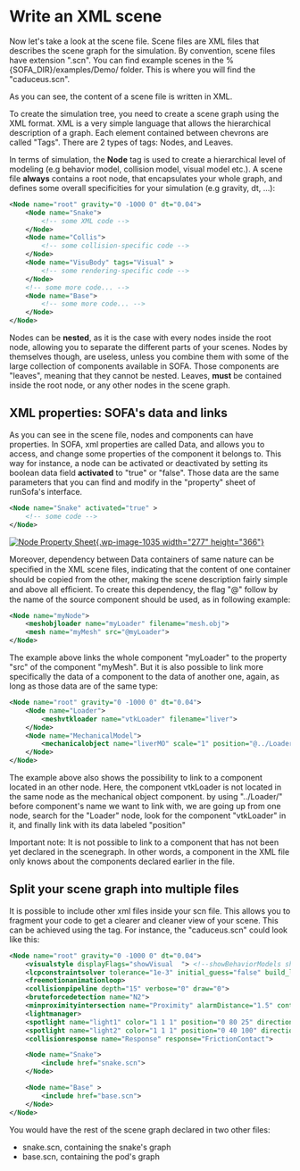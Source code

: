 Write an XML scene
==================

Now let's take a look at the scene file. Scene files are XML files that
describes the scene graph for the simulation. By convention, scene files
have extension ".scn". You can find example scenes in the
%{SOFA\_DIR}/examples/Demo/ folder. This is where you will find the
"caduceus.scn".

As you can see, the content of a scene file is written in XML.

To create the simulation tree, you need to create a scene graph using
the XML format. XML is a very simple language that allows the
hierarchical description of a graph. Each element contained between
chevrons are called "Tags". There are 2 types of tags: Nodes, and
Leaves.

In terms of simulation, the **Node** tag is used to create a
hierarchical level of modeling (e.g behavior model, collision model,
visual model etc.). A scene file **always** contains a root node, that
encapsulates your whole graph, and defines some overall specificities
for your simulation (e.g gravity, dt, ...):

```xml
<Node name="root" gravity="0 -1000 0" dt="0.04">
    <Node name="Snake">
        <!-- some XML code -->
    </Node>
    <Node name="Collis">
        <!-- some collision-specific code -->
    </Node>
    <Node name="VisuBody" tags="Visual" >
        <!-- some rendering-specific code -->
    </Node>
    <!-- some more code... -->
    <Node name="Base">
        <!-- some more code... -->
    </Node>
</Node>
```

Nodes can be **nested**, as it is the case with every nodes inside the
root node, allowing you to separate the different parts of your scenes.
Nodes by themselves though, are useless, unless you combine them with
some of the large collection of components available in SOFA. Those
components are "leaves", meaning that they cannot be nested. Leaves,
**must** be contained inside the root node, or any other nodes in the
scene graph.

XML properties: SOFA's data and links
-------------------------------------

As you can see in the scene file, nodes and components can have
properties. In SOFA, xml properties are called Data, and allows you to
access, and change some properties of the component it belongs to. This
way for instance, a node can be activated or deactivated by setting its
boolean data field **activated** to "true" or "false". Those data are
the same parameters that you can find and modify in the "property" sheet
of runSofa's interface.

```xml
<Node name="Snake" activated="true" >
    <!-- some code -->
</Node>
```

[![Node Property
Sheet](https://www.sofa-framework.org/wp-content/uploads/2014/11/Screenshot-from-2014-11-26-1716591.png){.wp-image-1035
width="277"
height="366"}](https://www.sofa-framework.org/wp-content/uploads/2014/11/Screenshot-from-2014-11-26-1716591.png)

Moreover, dependency between Data containers of same nature can be
speciﬁed in the XML scene ﬁles, indicating that the content of one
container should be copied from the other, making the scene description
fairly simple and above all efﬁcient. To create this dependency, the
flag "@" follow by the name of the source component should be used, as
in following example:

```xml
<Node name="myNode">
    <meshobjloader name="myLoader" filename="mesh.obj">
    <mesh name="myMesh" src="@myLoader">
</Node>
```

The example above links the whole component "myLoader" to the property
"src" of the component "myMesh". But it is also possible to link more
specifically the data of a component to the data of another one, again,
as long as those data are of the same type:

```xml
<Node name="root" gravity="0 -1000 0" dt="0.04">
    <Node name="Loader">
        <meshvtkloader name="vtkLoader" filename="liver">
    </Node>
    <Node name="MechanicalModel">
        <mechanicalobject name="liverMO" scale="1" position="@../Loader/vtkLoader.position">
    </Node>
</Node>
```

The example above also shows the possibility to link to a component
located in an other node. Here, the component vtkLoader is not located
in the same node as the mechanical object component. by using
"../Loader/" before component's name we want to link with, we are going
up from one node, search for the "Loader" node, look for the component
"vtkLoader" in it, and finally link with its data labeled "position"

Important note: It is not possible to link to a component that has not
been yet declared in the scenegraph. In other words, a component in the
XML file only knows about the components declared earlier in the file.

Split your scene graph into multiple files
------------------------------------------

It is possible to include other xml files inside your scn file. This
allows you to fragment your code to get a clearer and cleaner view of
your scene. This can be achieved using the tag. For instance, the
"caduceus.scn" could look like this:

```xml
<Node name="root" gravity="0 -1000 0" dt="0.04">
    <visualstyle displayFlags="showVisual  "> <!--showBehaviorModels showCollisionModels-->
    <lcpconstraintsolver tolerance="1e-3" initial_guess="false" build_lcp="false"  printLog="0" mu="0.2">
    <freemotionanimationloop>
    <collisionpipeline depth="15" verbose="0" draw="0">
    <bruteforcedetection name="N2">
    <minproximityintersection name="Proximity" alarmDistance="1.5" contactDistance="1">
    <lightmanager>
    <spotlight name="light1" color="1 1 1" position="0 80 25" direction="0 -1 -0.8" cutoff="30" exponent="1">
    <spotlight name="light2" color="1 1 1" position="0 40 100" direction="0 0 -1" cutoff="30" exponent="1">
    <collisionresponse name="Response" response="FrictionContact">

    <Node name="Snake">
        <include href="snake.scn">
    </Node>

    <Node name="Base" >
        <include href="base.scn">
    </Node>
</Node>
```

You would have the rest of the scene graph declared in two other files:

-   snake.scn, containing the snake's graph
-   base.scn, containing the pod's graph

